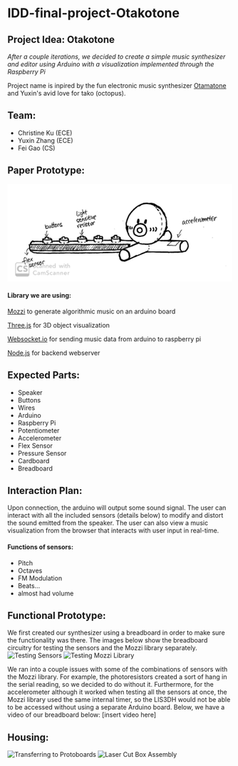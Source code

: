 # IDD-final-project-Otakotone

## Project Idea: Otakotone
*After a couple iterations, we decided to create a simple music synthesizer and editor using Arduino with a visualization implemented through the Raspberry Pi*

Project name is inpired by the fun electronic music synthesizer [Otamatone](https://en.wikipedia.org/wiki/Otamatone) and Yuxin's avid love for tako (octopus).

## Team:
* Christine Ku (ECE)
* Yuxin Zhang (ECE)
* Fei Gao (CS)

## Paper Prototype:
![paperproto](./otakotone.jpg)

#### Library we are using: 
[Mozzi](https://sensorium.github.io/Mozzi/) to generate algorithmic music on an arduino board

[Three.js](https://threejs.org/) for 3D object visualization

[Websocket.io](http://websocket.io/) for sending music data from arduino to raspberry pi

[Node.js](https://nodejs.org/en/) for backend webserver

## Expected Parts:
* Speaker
* Buttons
* Wires
* Arduino
* Raspberry Pi
* Potentiometer
* Accelerometer
* Flex Sensor
* Pressure Sensor
* Cardboard
* Breadboard

## Interaction Plan:
Upon connection, the arduino will output some sound signal. The user can interact with all the included sensors (details below) to modify and distort the sound emitted from the speaker. The user can also view a music visualization from the browser that interacts with user input in real-time.

#### Functions of sensors:
* Pitch
* Octaves
* FM Modulation
* Beats...
* almost had volume

## Functional Prototype:

We first created our synthesizer using a breadboard in order to make sure the functionality was there. The images below show the breadboard circuitry for testing the sensors and the Mozzi library separately.
![Testing Sensors](https://imgur.com/lS1iuzc)
![Testing Mozzi Library](https://imgur.com/Hg0AcFP)

We ran into a couple issues with some of the combinations of sensors with the Mozzi library. For example, the photoresistors created a sort of hang in the serial reading, so we decided to do without it. Furthermore, for the accelerometer although it worked when testing all the sensors at once, the Mozzi library used the same internal timer, so the LIS3DH would not be able to be accessed without using a separate Arduino board. Below, we have a video of our breadboard below:
[insert video here]

## Housing:
![Transferring to Protoboards](https://imgur.com/qV4iF5n)
![Laser Cut Box Assembly](https://imgur.com/XAflrkJ)
